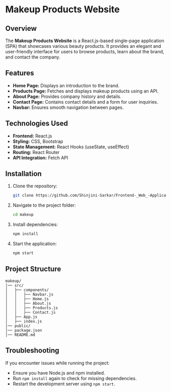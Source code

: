 # Makeup Products Website

## Overview
The **Makeup Products Website** is a React.js-based single-page application (SPA) that showcases various beauty products. It provides an elegant and user-friendly interface for users to browse products, learn about the brand, and contact the company.

## Features
- **Home Page:** Displays an introduction to the brand.
- **Products Page:** Fetches and displays makeup products using an API.
- **About Page:** Provides company history and details.
- **Contact Page:** Contains contact details and a form for user inquiries.
- **Navbar:** Ensures smooth navigation between pages.

## Technologies Used
- **Frontend:** React.js
- **Styling:** CSS, Bootstrap
- **State Management:** React Hooks (useState, useEffect)
- **Routing:** React Router
- **API Integration:** Fetch API

## Installation

1. Clone the repository:
   ```sh
   git clone https://github.com/Shinjini-Sarkar/Frontend-_Web_-Application_-using_React-_and_-Bootstrap
   ```
2. Navigate to the project folder:
   ```sh
   cd makeup
   ```
3. Install dependencies:
   ```sh
   npm install
   ```
4. Start the application:
   ```sh
   npm start
   ```

## Project Structure
```
makeup/
│── src/
│   ├── components/
│   │   ├── Navbar.js
│   │   ├── Home.js
│   │   ├── About.js
│   │   ├── Products.js
│   │   ├── Contact.js
│   ├── App.js
│   ├── index.js
│── public/
│── package.json
│── README.md
```

## Troubleshooting
If you encounter issues while running the project:
- Ensure you have Node.js and npm installed.
- Run `npm install` again to check for missing dependencies.
- Restart the development server using `npm start`.
